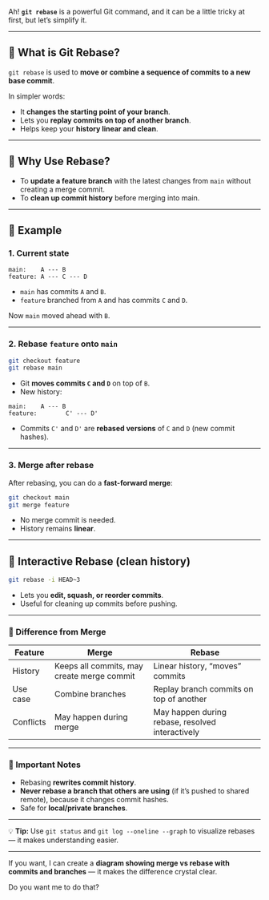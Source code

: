Ah! **`git rebase`** is a powerful Git command, and it can be a little tricky at first, but let’s simplify it.

---

## 🔹 What is Git Rebase?

`git rebase` is used to **move or combine a sequence of commits to a new base commit**.

In simpler words:

* It **changes the starting point of your branch**.
* Lets you **replay commits on top of another branch**.
* Helps keep your **history linear and clean**.

---

## 🔹 Why Use Rebase?

* To **update a feature branch** with the latest changes from `main` without creating a merge commit.
* To **clean up commit history** before merging into main.

---

## 🔹 Example

### 1. Current state

```
main:    A --- B
feature: A --- C --- D
```

* `main` has commits `A` and `B`.
* `feature` branched from `A` and has commits `C` and `D`.

Now `main` moved ahead with `B`.

---

### 2. Rebase `feature` onto `main`

```bash
git checkout feature
git rebase main
```

* Git **moves commits `C` and `D`** on top of `B`.
* New history:

```
main:    A --- B
feature:        C' --- D'
```

* Commits `C'` and `D'` are **rebased versions** of `C` and `D` (new commit hashes).

---

### 3. Merge after rebase

After rebasing, you can do a **fast-forward merge**:

```bash
git checkout main
git merge feature
```

* No merge commit is needed.
* History remains **linear**.

---

## 🔹 Interactive Rebase (clean history)

```bash
git rebase -i HEAD~3
```

* Lets you **edit, squash, or reorder commits**.
* Useful for cleaning up commits before pushing.

---

### 🔹 Difference from Merge

| Feature   | Merge                                      | Rebase                                           |
| --------- | ------------------------------------------ | ------------------------------------------------ |
| History   | Keeps all commits, may create merge commit | Linear history, “moves” commits                  |
| Use case  | Combine branches                           | Replay branch commits on top of another          |
| Conflicts | May happen during merge                    | May happen during rebase, resolved interactively |

---

### 🔹 Important Notes

* Rebasing **rewrites commit history**.
* **Never rebase a branch that others are using** (if it’s pushed to shared remote), because it changes commit hashes.
* Safe for **local/private branches**.

---

💡 **Tip:** Use `git status` and `git log --oneline --graph` to visualize rebases — it makes understanding easier.

---

If you want, I can create a **diagram showing merge vs rebase with commits and branches** — it makes the difference crystal clear.

Do you want me to do that?
